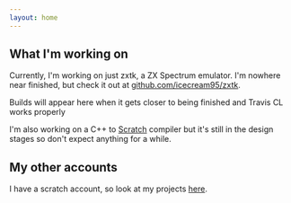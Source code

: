 ```yaml
---
layout: home
---
```


## What I'm working on

Currently, I'm working on just zxtk, a ZX Spectrum emulator. I'm nowhere near finished, but check it out at [github.com/icecream95/zxtk](https://github.com/icecream95/zxtk).

Builds will appear here when it gets closer to being finished and Travis CL works properly

I'm also working on a C++ to [Scratch](https://scratch.mit.edu) compiler but it's still in the design stages so don't expect 
anything for a while.

## My other accounts

I have a scratch account, so look at my projects [here](https://scratch.mit.edu/users/Icecream95/).
